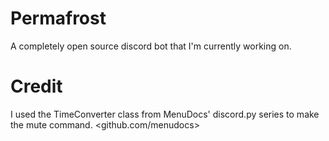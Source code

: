 # Permafrost
A completely open source discord bot that I'm currently working on.
# Credit
I used the TimeConverter class from MenuDocs' discord.py series to make the mute command. <github.com/menudocs>
